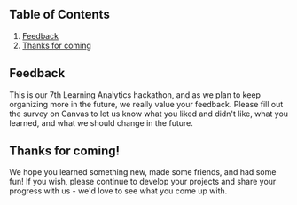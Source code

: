 ## Table of Contents

1. [Feedback](#feedback)
1. [Thanks for coming](#thanks-for-coming)

## Feedback

This is our 7th Learning Analytics hackathon, and as we plan to keep organizing more in the future, we really value your feedback. Please fill out the survey on Canvas to let us know what you liked and didn't like, what you learned, and what we should change in the future.

## Thanks for coming!

We hope you learned something new, made some friends, and had some fun! If you wish, please continue to develop your projects and share your progress with us - we'd love to see what you come up with.
